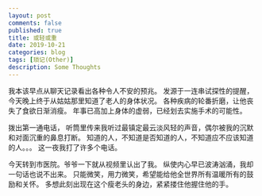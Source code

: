 ```yaml
---
layout: post
comments: false
published: true
title: 或轻或重
date: 2019-10-21
categories: blog
tags: [琐记(Other)]
description: Some Thoughts
---
```

我本该早点从聊天记录看出各种令人不安的预兆。
发源于一连串试探性的提醒，今天晚上终于从姑姑那里知道了老人的身体状况。
各种疾病的轮番折磨，让他丧失了食欲日渐消瘦。
年事已高加上身体的虚弱，已经划去实施手术的可能性。

拨出第一通电话，
听筒里传来我听过最镇定最云淡风轻的声音，偶尔被我的沉默和对面沉重的鼻息打断。
知道的人，不知道是否知道的人，不知道应不应该知道的人。。。
这一夜我打了许多个电话。

今天转到市医院。爷爷一下就从视频里认出了我。
纵使内心早已波涛汹涌，我却一句话也说不出来。
只能微笑，用力微笑，希望能给他全世界所有温暖所有的鼓励和关怀。
多想此刻出现在这个瘦老头的身边，紧紧搂住他握住他的手。
